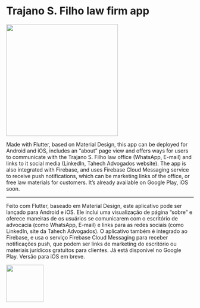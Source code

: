 # Trajano S. Filho law firm app

<img src="https://joaonogueira.dev/img/tsfadv.app.webp" height=300vh>

Made with Flutter, based on Material Design, this app can be deployed for Android and iOS, includes an “about” page view and offers ways for users to communicate with the Trajano S. Filho law office (WhatsApp, E-mail) and links to it social media (LinkedIn, Tahech Advogados website). The app is also integrated with Firebase, and uses Firebase Cloud Messaging service to receive push notifications, which can be marketing links of the office, or free law materials for customers. It’s already available on Google Play, iOS soon.

---

Feito com Flutter, baseado em Material Design, este aplicativo pode ser lançado para Android e iOS. Ele inclui uma visualização de página “sobre” e oferece maneiras de os usuários se comunicarem com o escritório de advocacia (como WhatsApp, E-mail) e links para as redes sociais (como LinkedIn, site da Tahech Advogados). O aplicativo também é integrado ao Firebase, e usa o serviço Firebase Cloud Messaging para receber notificações push, que podem ser links de marketing do escritório ou materiais jurídicos gratuitos para clientes. Já está disponível no Google Play. Versão para iOS em breve.

[<img src="https://play.google.com/intl/en_us/badges/static/images/badges/en_badge_web_generic.png" height=100vh>](https://play.google.com/store/apps/details?id=dev.joaonogueira.trajano_santos_filho_advocacia)
